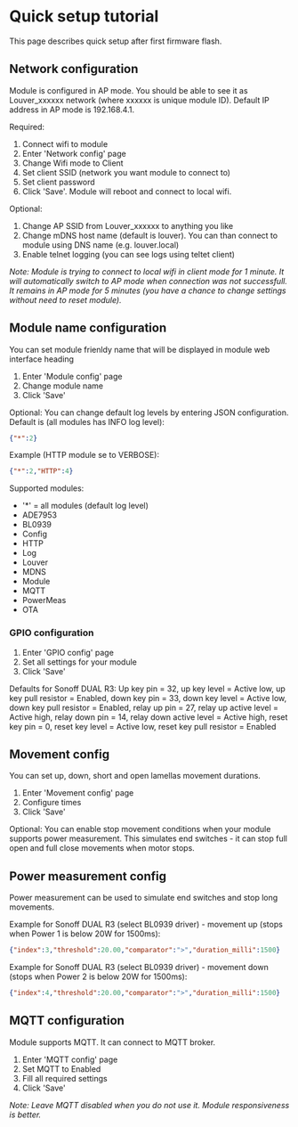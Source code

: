 # Quick setup tutorial
This page describes quick setup after first firmware flash.
## Network configuration
Module is configured in AP mode. You should be able to see it as Louver_xxxxxx
network (where xxxxxx is unique module ID). Default IP address in AP mode is 192.168.4.1.

Required:
 1. Connect wifi to module
 2. Enter 'Network config' page
 3. Change Wifi mode to Client
 4. Set client SSID (network you want module to connect to)
 5. Set client password
 6. Click 'Save'. Module will reboot and connect to local wifi.
    
Optional:
 1. Change AP SSID from Louver_xxxxxx to anything you like
 2. Change mDNS host name (default is louver). You can than connect to module
    using DNS name (e.g. louver.local)
 3. Enable telnet logging (you can see logs using teltet client)

*Note: Module is trying to connect to local wifi in client mode for 1 minute. It will automatically switch
to AP mode when connection was not successfull. It remains in AP mode for 5 minutes (you have a chance to change settings without need to reset module).*

## Module name configuration
You can set module frienldy name that will be displayed in module web interface heading
 1. Enter 'Module config' page
 2. Change module name
 3. Click 'Save'

 Optional:
 You can change default log levels by entering JSON configuration. Default is (all modules has INFO log level):
```json
{"*":2}
 ```

Example (HTTP module se to VERBOSE):
```json
{"*":2,"HTTP":4}
```

Supported modules:
 - '*' = all modules (default log level)
 - ADE7953
 - BL0939
 - Config
 - HTTP
 - Log
 - Louver
 - MDNS
 - Module
 - MQTT
 - PowerMeas
 - OTA

 ### GPIO configuration
1. Enter 'GPIO config' page
2. Set all settings for your module
3. Click 'Save'

Defaults for Sonoff DUAL R3: 
Up key pin = 32, up key level = Active low, up key pull resistor = Enabled, down key pin = 33, down key level = Active low, down key pull resistor = Enabled, relay up pin = 27, relay up active level = Active high, relay down pin = 14, relay down active level = Active high, reset key pin = 0, reset key level = Active low, reset key pull resistor = Enabled

## Movement config
You can set up, down, short and open lamellas movement durations.

 1. Enter 'Movement config' page
 2. Configure times
 3. Click 'Save'

Optional:
You can enable stop movement conditions when your module supports power measurement. This simulates end switches - it can stop full open and full close movements when motor stops.

## Power measurement config
Power measurement can be used to simulate end switches and stop long movements.

Example for Sonoff DUAL R3 (select BL0939 driver) - movement up (stops when Power 1 is below 20W for 1500ms):
```json
{"index":3,"threshold":20.00,"comparator":">","duration_milli":1500}
```

Example for Sonoff DUAL R3 (select BL0939 driver) - movement down (stops when Power 2 is below 20W for 1500ms):
```json
{"index":4,"threshold":20.00,"comparator":">","duration_milli":1500}
```

## MQTT configuration
Module supports MQTT. It can connect to MQTT broker. 

 1. Enter 'MQTT config' page
 2. Set MQTT to Enabled
 3. Fill all required settings
 4. Click 'Save'

*Note: Leave MQTT disabled when you do not use it. Module responsiveness is better.*
